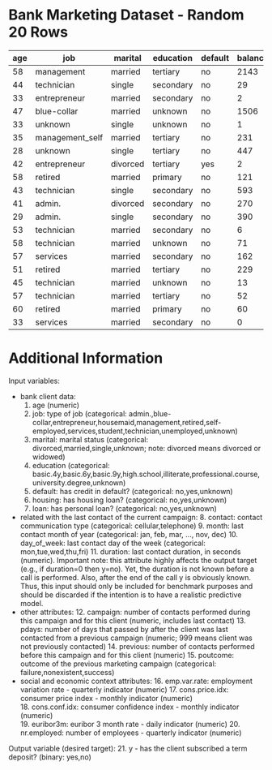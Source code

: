 # Bank Marketing Dataset - Random 20 Rows

| age |        job       |  marital  |  education | default | balance | housing |  loan | contact |  day | month | campaign | pdays | previous | poutcome | deposit |
|-----|-----------------|-----------|------------|---------|---------|---------|-------|---------|------|-------|----------|-------|----------|----------|---------|
|  58 |   management    |  married  |  tertiary  |   no    |  2143   |   yes   |   no  | unknown |   5  |  may  |    1     |  -1   |    0     | unknown  |   yes   |
|  44 |   technician    |   single  | secondary  |   no    |   29    |   yes   |   no  | unknown |   5  |  may  |    1     |  -1   |    0     | unknown  |    no   |
|  33 | entrepreneur    |  married  | secondary  |   no    |    2    |   yes   |  yes  | unknown |   5  |  may  |    1     |  -1   |    0     | unknown  |   yes   |
|  47 |   blue-collar   |  married  |  unknown   |   no    |  1506   |   yes   |   no  | unknown |   5  |  may  |    1     |  -1   |    0     | unknown  |    no   |
|  33 |   unknown       |   single  |  unknown   |   no    |    1    |    no   |   no  | unknown |   5  |  may  |    1     |  -1   |    0     | unknown  |   yes   |
|  35 | management_self |  married  |  tertiary  |   no    |  231    |   yes   |   no  | unknown |   5  |  may  |    1     |  -1   |    0     | unknown  |    no   |
|  28 |   unknown       |   single  |  tertiary  |   no    |  447    |   yes   |  yes  | unknown |   5  |  may  |    1     |  -1   |    0     | unknown  |   yes   |
|  42 |   entrepreneur  | divorced  |  tertiary  |  yes    |    2    |   yes   |   no  | unknown |   5  |  may  |    1     |  -1   |    0     | unknown  |   yes   |
|  58 |    retired      |  married  |  primary   |   no    |    121  |   yes   |   no  | unknown |   5  |  may  |    1     |  -1   |    0     | unknown  |    no   |
|  43 |   technician    |   single  | secondary  |   no    |   593   |   yes   |   no  | unknown |   5  |  may  |    1     |  -1   |    0     | unknown  |   yes   |
|  41 |   admin.        | divorced  | secondary  |   no    |    270  |   yes   |   no  | unknown |   5  |  may  |    1     |  -1   |    0     | unknown  |   yes   |
|  29 |   admin.        |   single  | secondary  |   no    |   390   |   yes   |   no  | unknown |   5  |  may  |    2     |  -1   |    0     | unknown  |    no   |
|  53 |   technician    |  married  | secondary  |   no    |    6    |   yes   |   no  | unknown |   5  |  may  |    1     |  -1   |    0     | unknown  |    no   |
|  58 |   technician    |  married  |  unknown   |   no    |    71   |   yes   |   no  | unknown |   5  |  may  |    1     |  -1   |    0     | unknown  |    no   |
|  57 |    services     |  married  | secondary  |   no    |    162  |   yes   |   no  | unknown |   5  |  may  |    1     |  -1   |    0     | unknown  |   yes   |
|  51 |    retired      |  married  |  tertiary  |   no    |    229  |   yes   |   no  | unknown |   5  |  may  |    1     |  -1   |    0     | unknown  |   yes   |
|  45 |   technician    |  married  |  unknown   |   no    |    13   |   yes   |   no  | unknown |   5  |  may  |    1     |  -1   |    0     | unknown  |    no   |
|  57 |   technician    |  married  |  tertiary  |   no    |    52   |   yes   |   no  | unknown |   5  |  may  |    1     |  -1   |    0     | unknown  |   yes   |
|  60 |    retired      |  married  |  primary   |   no    |    60   |   yes   |   no  | unknown |   5  |  may  |    1     |  -1   |    0     | unknown  |    no   |
|  33 |   services      |  married  | secondary  |   no    |    0    |   yes   |   no  | unknown |   5  |  may  |    1     |  -1   |    0     | unknown  |   yes   |

# Additional Information

Input variables:
- bank client data:
  1. age (numeric)
  2. job: type of job (categorical: admin.,blue-collar,entrepreneur,housemaid,management,retired,self-employed,services,student,technician,unemployed,unknown)
  3. marital: marital status (categorical: divorced,married,single,unknown; note: divorced means divorced or widowed)
  4. education (categorical: basic.4y,basic.6y,basic.9y,high.school,illiterate,professional.course,university.degree,unknown)
  5. default: has credit in default? (categorical: no,yes,unknown)
  6. housing: has housing loan? (categorical: no,yes,unknown)
  7. loan: has personal loan? (categorical: no,yes,unknown)
- related with the last contact of the current campaign:
  8. contact: contact communication type (categorical: cellular,telephone) 
  9. month: last contact month of year (categorical: jan, feb, mar, ..., nov, dec)
  10. day_of_week: last contact day of the week (categorical: mon,tue,wed,thu,fri)
  11. duration: last contact duration, in seconds (numeric). Important note:  this attribute highly affects the output target (e.g., if duration=0 then y=no). Yet, the duration is not known before a call is performed. Also, after the end of the call y is obviously known. Thus, this input should only be included for benchmark purposes and should be discarded if the intention is to have a realistic predictive model.
- other attributes:
  12. campaign: number of contacts performed during this campaign and for this client (numeric, includes last contact)
  13. pdays: number of days that passed by after the client was last contacted from a previous campaign (numeric; 999 means client was not previously contacted)
  14. previous: number of contacts performed before this campaign and for this client (numeric)
  15. poutcome: outcome of the previous marketing campaign (categorical: failure,nonexistent,success)
- social and economic context attributes:
  16. emp.var.rate: employment variation rate - quarterly indicator (numeric)
  17. cons.price.idx: consumer price index - monthly indicator (numeric)     
  18. cons.conf.idx: consumer confidence index - monthly indicator (numeric)     
  19. euribor3m: euribor 3 month rate - daily indicator (numeric)
  20. nr.employed: number of employees - quarterly indicator (numeric)

Output variable (desired target):
  21. y - has the client subscribed a term deposit? (binary: yes,no)

